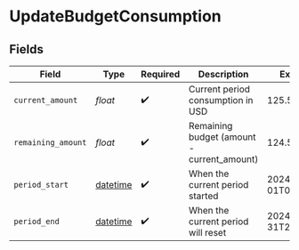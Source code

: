 # UpdateBudgetConsumption


## Fields

| Field                                                                        | Type                                                                         | Required                                                                     | Description                                                                  | Example                                                                      |
| ---------------------------------------------------------------------------- | ---------------------------------------------------------------------------- | ---------------------------------------------------------------------------- | ---------------------------------------------------------------------------- | ---------------------------------------------------------------------------- |
| `current_amount`                                                             | *float*                                                                      | :heavy_check_mark:                                                           | Current period consumption in USD                                            | 125.5                                                                        |
| `remaining_amount`                                                           | *float*                                                                      | :heavy_check_mark:                                                           | Remaining budget (amount - current_amount)                                   | 124.5                                                                        |
| `period_start`                                                               | [datetime](https://docs.python.org/3/library/datetime.html#datetime-objects) | :heavy_check_mark:                                                           | When the current period started                                              | 2024-01-01T00:00:00Z                                                         |
| `period_end`                                                                 | [datetime](https://docs.python.org/3/library/datetime.html#datetime-objects) | :heavy_check_mark:                                                           | When the current period will reset                                           | 2024-01-31T23:59:59Z                                                         |